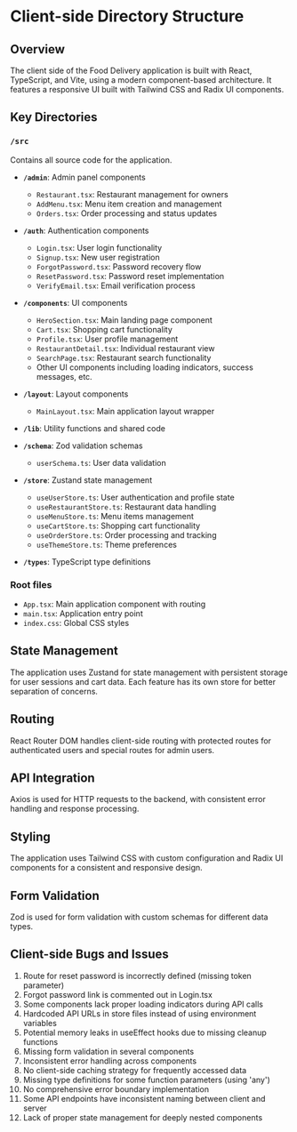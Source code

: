 # Client-side Directory Structure

## Overview
The client side of the Food Delivery application is built with React, TypeScript, and Vite, using a modern component-based architecture. It features a responsive UI built with Tailwind CSS and Radix UI components.

## Key Directories

### `/src`
Contains all source code for the application.

- **`/admin`**: Admin panel components
  - `Restaurant.tsx`: Restaurant management for owners
  - `AddMenu.tsx`: Menu item creation and management
  - `Orders.tsx`: Order processing and status updates

- **`/auth`**: Authentication components
  - `Login.tsx`: User login functionality
  - `Signup.tsx`: New user registration
  - `ForgotPassword.tsx`: Password recovery flow
  - `ResetPassword.tsx`: Password reset implementation
  - `VerifyEmail.tsx`: Email verification process

- **`/components`**: UI components
  - `HeroSection.tsx`: Main landing page component
  - `Cart.tsx`: Shopping cart functionality
  - `Profile.tsx`: User profile management
  - `RestaurantDetail.tsx`: Individual restaurant view
  - `SearchPage.tsx`: Restaurant search functionality
  - Other UI components including loading indicators, success messages, etc.

- **`/layout`**: Layout components
  - `MainLayout.tsx`: Main application layout wrapper

- **`/lib`**: Utility functions and shared code

- **`/schema`**: Zod validation schemas
  - `userSchema.ts`: User data validation

- **`/store`**: Zustand state management
  - `useUserStore.ts`: User authentication and profile state
  - `useRestaurantStore.ts`: Restaurant data handling
  - `useMenuStore.ts`: Menu items management
  - `useCartStore.ts`: Shopping cart functionality
  - `useOrderStore.ts`: Order processing and tracking
  - `useThemeStore.ts`: Theme preferences

- **`/types`**: TypeScript type definitions

### Root files
- `App.tsx`: Main application component with routing
- `main.tsx`: Application entry point
- `index.css`: Global CSS styles

## State Management
The application uses Zustand for state management with persistent storage for user sessions and cart data. Each feature has its own store for better separation of concerns.

## Routing
React Router DOM handles client-side routing with protected routes for authenticated users and special routes for admin users.

## API Integration
Axios is used for HTTP requests to the backend, with consistent error handling and response processing.

## Styling
The application uses Tailwind CSS with custom configuration and Radix UI components for a consistent and responsive design.

## Form Validation
Zod is used for form validation with custom schemas for different data types.

## Client-side Bugs and Issues

1. Route for reset password is incorrectly defined (missing token parameter)
2. Forgot password link is commented out in Login.tsx
3. Some components lack proper loading indicators during API calls
4. Hardcoded API URLs in store files instead of using environment variables
5. Potential memory leaks in useEffect hooks due to missing cleanup functions
6. Missing form validation in several components
7. Inconsistent error handling across components
8. No client-side caching strategy for frequently accessed data
9. Missing type definitions for some function parameters (using 'any')
10. No comprehensive error boundary implementation
11. Some API endpoints have inconsistent naming between client and server
12. Lack of proper state management for deeply nested components
